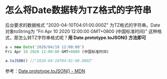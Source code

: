 
# 怎么将Date数据转为TZ格式的字符串

后台要求的数据格式 "2020-04-10T04:01:00.000Z" 为TZ格式的字符串。Date对象toString为 "Fri Apr 10 2020 12:00:00 GMT+0800 (中国标准时间)" 这种格式，那怎么转TZ字符串格式呢？**用 Date.prototype.toJSON() 方法即可** 
```js
a = new Date('2020/04/10 12:00:00') 
Fri Apr 10 2020 12:00:00 GMT+0800 (中国标准时间)

a.toJSON() //"2020-04-10T04:01:00.000Z"
```

参考：[Date.prototype.toJSON() - MDN](https://developer.mozilla.org/zh-CN/docs/Web/JavaScript/Reference/Global_Objects/Date/toJSON)
